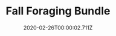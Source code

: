 ---
templateKey: blog-post
featuredpost: false
date: 2020-02-26T00:00:02.711Z
featuredimage: /img/Fall_Foraging_Bundle.png
title: Fall Foraging Bundle
description: Craft Room
count: 4 out of 4
reward: Fall Seeds (30)
tags:
  - Common Mushroom
  - Wild Plum
  - Hazelnut
  - Blackberry
  - bundle
  - Craft Room
---
